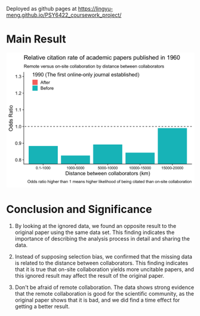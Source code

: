 Deployed as github pages at https://lingyu-meng.github.io/PSY6422_coursework_project/

# Main Result
![](plots/relative_citation_rate.gif)

# Conclusion and Significance

1.  By looking at the ignored data, we found an opposite result to the original paper using the same data set. This finding indicates the importance of describing the analysis process in detail and sharing the data.

2.  Instead of supposing selection bias, we confirmed that the missing data is related to the distance between collaborators. This finding indicates that it is true that on-site collaboration yields more uncitable papers, and this ignored result may affect the result of the original paper.

3.  Don't be afraid of remote collaboration. The data shows strong evidence that the remote collaboration is good for the scientific community, as the original paper shows that it is bad, and we did find a time effect for getting a better result.
